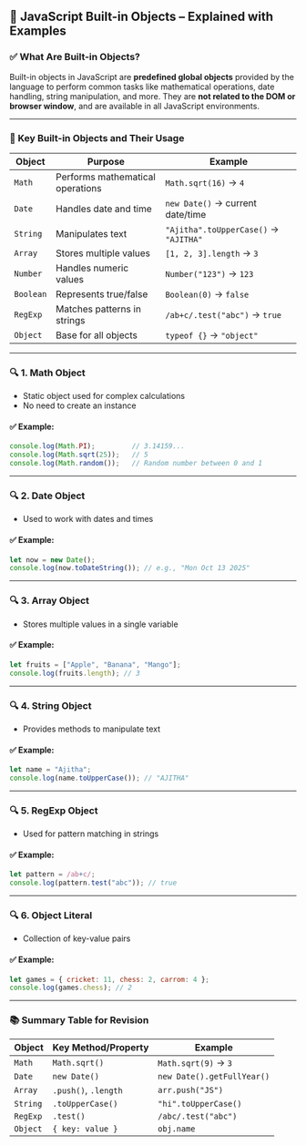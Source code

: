

## 🧠 JavaScript Built-in Objects – Explained with Examples

### ✅ What Are Built-in Objects?

Built-in objects in JavaScript are **predefined global objects** provided by the language to perform common tasks like mathematical operations, date handling, string manipulation, and more. They are **not related to the DOM or browser window**, and are available in all JavaScript environments.

---

### 📌 Key Built-in Objects and Their Usage

| Object | Purpose | Example |
|--------|---------|---------|
| `Math` | Performs mathematical operations | `Math.sqrt(16)` → `4` |
| `Date` | Handles date and time | `new Date()` → current date/time |
| `String` | Manipulates text | `"Ajitha".toUpperCase()` → `"AJITHA"` |
| `Array` | Stores multiple values | `[1, 2, 3].length` → `3` |
| `Number` | Handles numeric values | `Number("123")` → `123` |
| `Boolean` | Represents true/false | `Boolean(0)` → `false` |
| `RegExp` | Matches patterns in strings | `/ab+c/.test("abc")` → `true` |
| `Object` | Base for all objects | `typeof {}` → `"object"` |

---

### 🔍 1. Math Object

- Static object used for complex calculations
- No need to create an instance

#### ✅ Example:

```javascript
console.log(Math.PI);         // 3.14159...
console.log(Math.sqrt(25));   // 5
console.log(Math.random());   // Random number between 0 and 1
```

---

### 🔍 2. Date Object

- Used to work with dates and times

#### ✅ Example:

```javascript
let now = new Date();
console.log(now.toDateString()); // e.g., "Mon Oct 13 2025"
```

---

### 🔍 3. Array Object

- Stores multiple values in a single variable

#### ✅ Example:

```javascript
let fruits = ["Apple", "Banana", "Mango"];
console.log(fruits.length); // 3
```

---

### 🔍 4. String Object

- Provides methods to manipulate text

#### ✅ Example:

```javascript
let name = "Ajitha";
console.log(name.toUpperCase()); // "AJITHA"
```

---

### 🔍 5. RegExp Object

- Used for pattern matching in strings

#### ✅ Example:

```javascript
let pattern = /ab+c/;
console.log(pattern.test("abc")); // true
```

---

### 🔍 6. Object Literal

- Collection of key-value pairs

#### ✅ Example:

```javascript
let games = { cricket: 11, chess: 2, carrom: 4 };
console.log(games.chess); // 2
```

---

### 📚 Summary Table for Revision

| Object | Key Method/Property | Example |
|--------|---------------------|---------|
| `Math` | `Math.sqrt()` | `Math.sqrt(9)` → `3` |
| `Date` | `new Date()` | `new Date().getFullYear()` |
| `Array` | `.push()`, `.length` | `arr.push("JS")` |
| `String` | `.toUpperCase()` | `"hi".toUpperCase()` |
| `RegExp` | `.test()` | `/abc/.test("abc")` |
| `Object` | `{ key: value }` | `obj.name` |
